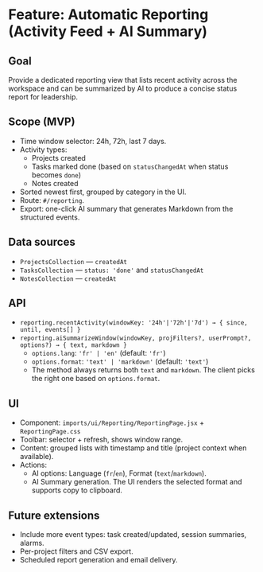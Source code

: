 # Feature: Automatic Reporting (Activity Feed + AI Summary)

## Goal

Provide a dedicated reporting view that lists recent activity across the workspace and can be summarized by AI to produce a concise status report for leadership.

## Scope (MVP)

- Time window selector: 24h, 72h, last 7 days.
- Activity types:
  - Projects created
  - Tasks marked done (based on `statusChangedAt` when status becomes `done`)
  - Notes created
- Sorted newest first, grouped by category in the UI.
- Route: `#/reporting`.
- Export: one-click AI summary that generates Markdown from the structured events.

## Data sources

- `ProjectsCollection` — `createdAt`
- `TasksCollection` — `status: 'done'` and `statusChangedAt`
- `NotesCollection` — `createdAt`

## API

- `reporting.recentActivity(windowKey: '24h'|'72h'|'7d') → { since, until, events[] }`
- `reporting.aiSummarizeWindow(windowKey, projFilters?, userPrompt?, options?) → { text, markdown }`
  - `options.lang`: `'fr' | 'en'` (default: `'fr'`)
  - `options.format`: `'text' | 'markdown'` (default: `'text'`)
  - The method always returns both `text` and `markdown`. The client picks the right one based on `options.format`.

## UI

- Component: `imports/ui/Reporting/ReportingPage.jsx` + `ReportingPage.css`
- Toolbar: selector + refresh, shows window range.
- Content: grouped lists with timestamp and title (project context when available).
- Actions:
  - AI options: Language (`fr`/`en`), Format (`text`/`markdown`).
  - AI Summary generation. The UI renders the selected format and supports copy to clipboard.

## Future extensions

- Include more event types: task created/updated, session summaries, alarms.
- Per-project filters and CSV export.
- Scheduled report generation and email delivery.
